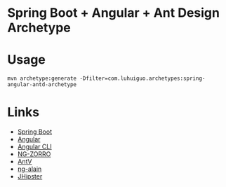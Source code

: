 Spring Boot + Angular + Ant Design Archetype
==========

# Usage

```
mvn archetype:generate -Dfilter=com.luhuiguo.archetypes:spring-angular-antd-archetype
```


# Links
* [Spring Boot](https://spring.io/projects/spring-boot)
* [Angular](https://angular.io/)
* [Angular CLI](https://cli.angular.io/)
* [NG-ZORRO](https://ng.ant.design/)
* [AntV](https://antv.alipay.com/)
* [ng-alain](http://ng-alain.com/)
* [JHipster](http://www.jhipster.tech/)

